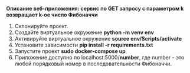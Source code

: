 <b>Описание веб-приложения:
сервис по GET запросу с параметром k возвращает k-ое число Фибоначчи</b>

1. Склонируйте проект.
2. Создайте виртуальное окружение <b>python -m venv env</b>
3. Активируйте виртуальное окружение <b>source env/Scripts/activate</b>
4. Установите зависимости <b>pip install -r requirements.txt</b>
5. Запустите проект <b>sudo docker-compose up</b>
6. Приложение доступно по localhost:5000/<b>number</b>, где number - это любой порядковый номер в последовательности Фибоначчи.
